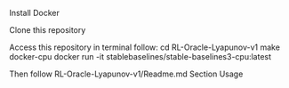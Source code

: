 Install Docker

Clone this repository

Access this repository in terminal
follow:
cd RL-Oracle-Lyapunov-v1 
make docker-cpu
docker run -it stablebaselines/stable-baselines3-cpu:latest

Then follow RL-Oracle-Lyapunov-v1/Readme.md Section Usage
